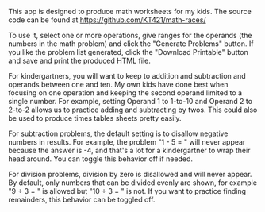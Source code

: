 This app is designed to produce math worksheets for my kids. The source code can be found at https://github.com/KT421/math-races/

To use it, select one or more operations, give ranges for the operands (the numbers in the math problem) and click the "Generate Problems" button. If you like the problem list generated, click the "Download Printable" button and save and print the produced HTML file. 

For kindergartners, you will want to keep to addition and subtraction and operands between one and ten. My own kids have done best when focusing on one operation and keeping the second operand limited to a single number. For example, setting Operand 1 to 1-to-10 and Operand 2 to 2-to-2 allows us to practice adding and subtracting by twos. This could also be used to produce times tables sheets pretty easily.

For subtraction problems, the default setting is to disallow negative numbers in results. For example, the problem "1 - 5 = " will never appear because the answer is -4, and that's a lot for a kindergartner to wrap their head around. You can toggle this behavior off if needed.

For division problems, division by zero is disallowed and will never appear. By default, only numbers that can be divided evenly are shown, for example "9 ÷ 3 = " is allowed but "10 ÷ 3 = " is not. If you want to practice finding remainders, this behavior can be toggled off. 